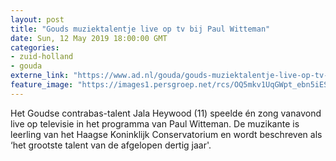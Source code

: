 ```yaml
---
layout: post
title: "Gouds muziektalentje live op tv bij Paul Witteman"
date: Sun, 12 May 2019 18:00:00 GMT
categories: 
- zuid-holland 
- gouda 
externe_link: "https://www.ad.nl/gouda/gouds-muziektalentje-live-op-tv-bij-paul-witteman~a872f63c/"
feature_image: "https://images1.persgroep.net/rcs/OQ5mkv1UqGWpt_ebn5iES1PhsXM/diocontent/148133448/_fitwidth/400/?appId=21791a8992982cd8da851550a453bd7f&quality=0.7"
---
```


Het Goudse contrabas-talent Jala Heywood (11) speelde én zong vanavond live op televisie in het programma van Paul Witteman. De muzikante is leerling van het Haagse Koninklijk Conservatorium en wordt beschreven als ‘het grootste talent van de afgelopen dertig jaar'.
